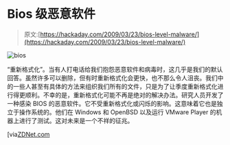 # Bios 级恶意软件

> 原文:[https://hackaday.com/2009/03/23/bios-level-malware/](https://hackaday.com/2009/03/23/bios-level-malware/)

![bios](../Images/b46a51f74a142b8065a31087b7cda9b3.png "bios")

“重新格式化”。当有人打电话给我们抱怨恶意软件和病毒时，这几乎是我们的默认回答。虽然许多可以删除，但有时重新格式化会更快，也不那么令人沮丧。我们中的一些人甚至有具体的方法来组织我们所有的文件，只是为了让季度重新格式化进行得更顺利。不幸的是，重新格式化可能不再是绝对的解决办法。研究人员开发了一种感染 BIOS 的恶意软件。它不受重新格式化或闪烁的影响。这意味着它也是独立于操作系统的。他们在 Windows 和 OpenBSD 以及运行 VMware Player 的机器上进行了测试。这对未来是一个不祥的征兆。

[via[ZDNet.com](http://blogs.zdnet.com/security/?p=2962)